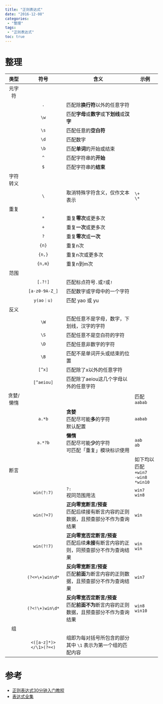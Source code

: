 ```yaml
---
title: "正则表达式"
date: "2016-12-08"
categories:
 - "整理"
tags:
 - "正则表达式"
toc: true
---
```



# 整理

|   类型    |          符号          | 含义                                                                                     | 示例                                           |
|:---------:|:----------------------:|------------------------------------------------------------------------------------------|------------------------------------------------|
|  元字符   |                        |                                                                                          |                                                |
|           |          `.`           | 匹配除**换行符**以外的任意字符                                                           |                                                |
|           |          `\w`          | 匹配**字母**或**数字**或**下划线**或**汉字**                                             |                                                |
|           |          `\s`          | 匹配任意的**空白符**                                                                     |                                                |
|           |          `\d`          | 匹配数字                                                                                 |                                                |
|           |          `\b`          | 匹配**单词**的开始或结束                                                                 |                                                |
|           |          `^`           | 匹配字符串的**开始**                                                                     |                                                |
|           |          `$`           | 匹配字符串的**结束**                                                                     |                                                |
| 字符转义  |                        |                                                                                          |                                                |
|           |          `\`           | 取消特殊字符含义，仅作文本表示                                                            | `\+`<br>`\*`                                   |
|   重复    |                        |                                                                                          |                                                |
|           |          `*`           | 重复**零次**或更多次                                                                     |                                                |
|           |          `+`           | 重复**一次**或更多次                                                                     |                                                |
|           |          `?`           | 重复**零次**或**一次**                                                                   |                                                |
|           |         `{n}`          | 重复n次                                                                                  |                                                |
|           |         `{n,}`         | 重复n次或更多次                                                                          |                                                |
|           |        `{n,m}`         | 重复n到m次                                                                               |                                                |
|   范围    |                        |                                                                                          |                                                |
|           |        `[.?!]`         | 匹配标点符号`.`或`?`或`!`                                                                |                                                |
|           |     `[a-z0-9A-Z_]`     | 匹配数字或字母中的一个字符                                                               |                                                |
|           |       `y(ao｜u)`        | 匹配 yao 或 yu                                                                           |                                                |
|   反义    |                        |                                                                                          |                                                |
|           |          `\W`          | 匹配任意不是字母，数字，下划线，汉字的字符                                                  |                                                |
|           |          `\S`          | 匹配任意不是空白符的字符                                                                 |                                                |
|           |          `\D`          | 匹配任意非数字的字符                                                                     |                                                |
|           |          `\B`          | 匹配不是单词开头或结束的位置                                                             |                                                |
|           |         `[^x]`         | 匹配除了x以外的任意字符                                                                  |                                                |
|           |       `[^aeiou]`       | 匹配除了aeiou这几个字母以外的任意字符                                                    |                                                |
| 贪婪/懒惰 |                        |                                                                                          | 匹配 `aabab`                                   |
|           |         `a.*b`         | **贪婪**<br>匹配尽可能**多**的字符<br>默认配置                                           | `aabab`                                        |
|           |        `a.*?b`         | **懒惰**<br>匹配尽可能**少**的字符<br>可匹配「重复」模块标识使用                           | `aab`<br>`ab`                                  |
|   断言    |                        |                                                                                          | 如下均以匹配<br>`+win7`<br>`-win8`<br>`*win10` |
|           |       `win(?:7)`       | `?:`<br>视同范围用法                                                                     | `win7`<br>`win8`                               |
|           |       `win(?=7)`       | **正向零宽断言/预查**<br>匹配后续接有断言内容的正则数据，且预查部分不作为查询结果         | `win`                                          |
|           |       `win(?!7)`       | **正向零宽否定断言/预查**<br>匹配后续**未接**有断言内容的正则，同预查部分不作为查询结果   | `win`<br>`win`                                 |
|           |    `(?<=\+)win\d*`     | **反向零宽断言/预查**<br>匹配**前面**为断言内容的正则数据，且预查部分不作为查询结果       | `win7`                                         |
|           |    `(?<!\+)win\d*`     | **反向零宽否定断言/预查**<br>匹配**前面不为**断言内容的正则数据，且预查部分不作为查询结果 | `win8`<br>`win10`                              |
|    组     |                        |                                                                                          |                                                |
|           | `<([a-z]*)></\1>(?=<)` | 组即为每对括号所包含的部分<br>其中 `\1` 表示为第一个组的匹配内容                         |                                                |



# 参考
- [正则表达式30分钟入门教程](https://deerchao.net/tutorials/regex/regex.htm)
- [表达式全集](http://tool.oschina.net/uploads/apidocs/jquery/regexp.html)